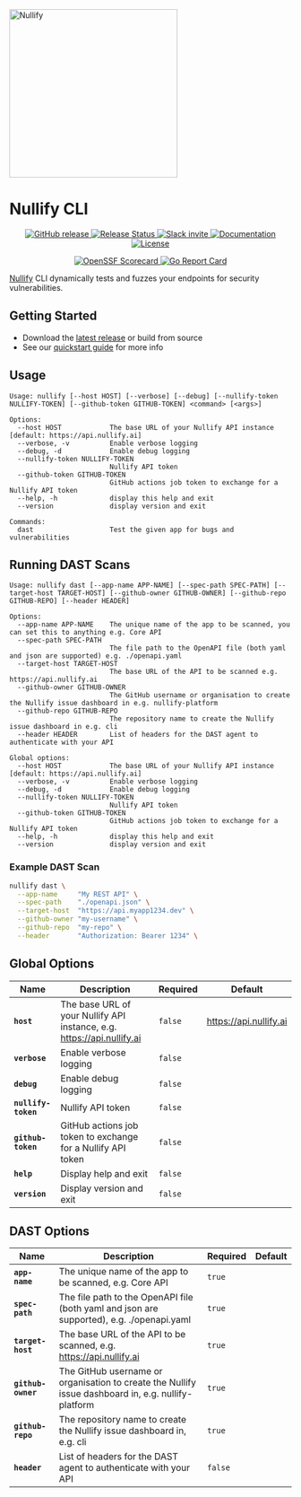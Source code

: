 <a href="https://nullify.ai">
  <img src="https://uploads-ssl.webflow.com/6492db86d53f84f396b6623d/64dad6c12b98dee05eb08088_nullify%20logo.png" alt="Nullify" width="300"/>
</a>

# Nullify CLI

<p align="center">
  <a href="https://github.com/Nullify-Platform/cli/releases">
    <img src="https://img.shields.io/github/v/release/Nullify-Platform/cli" alt="GitHub release" />
  </a>
  <a href="https://github.com/Nullify-Platform/Kuat-Shipyards/actions/workflows/release.yml">
    <img src="https://github.com/Nullify-Platform/Kuat-Shipyards/actions/workflows/release.yml/badge.svg" alt="Release Status" />
  </a>
  <a href="https://join.slack.com/t/nullifycommunity/shared_invite/zt-1ve4xgket-PfkFjSDJK_kG8l~OA_GXUg">
    <img src="https://img.shields.io/badge/Slack-10%2B%20members-black" alt="Slack invite" />
  </a>
  <a href="https://docs.nullify.ai/features/api-scanning/cli/">
    <img src="https://img.shields.io/badge/docs-docs.nullify.ai-purple" alt="Documentation" />
  </a>
  <a href="https://opensource.org/licenses/MIT">
    <img src="https://img.shields.io/badge/License-MIT-yellow.svg" alt="License" />
  </a>
</p>
<p align="center">
  <a href="https://securityscorecards.dev/viewer/?uri=github.com/Nullify-Platform/cli">
    <img src="https://api.securityscorecards.dev/projects/github.com/Nullify-Platform/cli/badge" alt="OpenSSF Scorecard" />
  </a>
  <a href="https://goreportcard.com/report/github.com/nullify-platform/cli">
    <img src="https://goreportcard.com/badge/github.com/nullify-platform/cli" alt="Go Report Card" />
  </a>
</p>

[Nullify](https://nullify.ai) CLI dynamically tests and fuzzes your endpoints for security vulnerabilities.

## Getting Started
 * Download the [latest release](https://github.com/Nullify-Platform/cli/releases) or build from source
 * See our [quickstart guide](https://docs.nullify.ai/features/api-testing) for more info

## Usage

```
Usage: nullify [--host HOST] [--verbose] [--debug] [--nullify-token NULLIFY-TOKEN] [--github-token GITHUB-TOKEN] <command> [<args>]

Options:
  --host HOST            The base URL of your Nullify API instance [default: https://api.nullify.ai]
  --verbose, -v          Enable verbose logging
  --debug, -d            Enable debug logging
  --nullify-token NULLIFY-TOKEN
                         Nullify API token
  --github-token GITHUB-TOKEN
                         GitHub actions job token to exchange for a Nullify API token
  --help, -h             display this help and exit
  --version              display version and exit

Commands:
  dast                   Test the given app for bugs and vulnerabilities
```

## Running DAST Scans

```
Usage: nullify dast [--app-name APP-NAME] [--spec-path SPEC-PATH] [--target-host TARGET-HOST] [--github-owner GITHUB-OWNER] [--github-repo GITHUB-REPO] [--header HEADER]

Options:
  --app-name APP-NAME    The unique name of the app to be scanned, you can set this to anything e.g. Core API
  --spec-path SPEC-PATH
                         The file path to the OpenAPI file (both yaml and json are supported) e.g. ./openapi.yaml
  --target-host TARGET-HOST
                         The base URL of the API to be scanned e.g. https://api.nullify.ai
  --github-owner GITHUB-OWNER
                         The GitHub username or organisation to create the Nullify issue dashboard in e.g. nullify-platform
  --github-repo GITHUB-REPO
                         The repository name to create the Nullify issue dashboard in e.g. cli
  --header HEADER        List of headers for the DAST agent to authenticate with your API

Global options:
  --host HOST            The base URL of your Nullify API instance [default: https://api.nullify.ai]
  --verbose, -v          Enable verbose logging
  --debug, -d            Enable debug logging
  --nullify-token NULLIFY-TOKEN
                         Nullify API token
  --github-token GITHUB-TOKEN
                         GitHub actions job token to exchange for a Nullify API token
  --help, -h             display this help and exit
  --version              display version and exit
```

### Example DAST Scan

```sh
nullify dast \
  --app-name     "My REST API" \
  --spec-path    "./openapi.json" \
  --target-host  "https://api.myapp1234.dev" \
  --github-owner "my-username" \
  --github-repo  "my-repo" \
  --header       "Authorization: Bearer 1234" \
```

## Global Options

| Name                  | Description                                                                                      | Required | Default                 |
|-----------------------|--------------------------------------------------------------------------------------------------|----------|-------------------------|
| **`host`**            | The base URL of your Nullify API instance, e.g. https://api.nullify.ai                           | `false`  | https://api.nullify.ai  |
| **`verbose`**         | Enable verbose logging                                                                           | `false`  |                         |
| **`debug`**           | Enable debug logging                                                                             | `false`  |                         |
| **`nullify-token`**   | Nullify API token                                                                                | `false`  |                         |
| **`github-token`**    | GitHub actions job token to exchange for a Nullify API token                                     | `false`  |                         |
| **`help`**            | Display help and exit                                                                            | `false`  |                         |
| **`version`**         | Display version and exit                                                                         | `false`  |                         |

## DAST Options

| Name                  | Description                                                                                          | Required | Default |
|-----------------------|------------------------------------------------------------------------------------------------------|----------|---------|
| **`app-name`**        | The unique name of the app to be scanned, e.g. Core API                                            | `true`   |         |
| **`spec-path`**       | The file path to the OpenAPI file (both yaml and json are supported), e.g. ./openapi.yaml       | `true`   |         |
| **`target-host`**     | The base URL of the API to be scanned, e.g. https://api.nullify.ai                                 | `true`   |         |
| **`github-owner`**    | The GitHub username or organisation to create the Nullify issue dashboard in, e.g. nullify-platform | `true`   |         |
| **`github-repo`**     | The repository name to create the Nullify issue dashboard in, e.g. cli                               | `true`   |         |
| **`header`**          | List of headers for the DAST agent to authenticate with your API                                    | `false`  |         |

